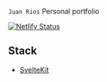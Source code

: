 `Juan Rios`
Personal portfolio

[![Netlify Status](https://api.netlify.com/api/v1/badges/bc1adead-9413-4e1b-a1f4-679fd07539b8/deploy-status)](https://app.netlify.com/sites/juanrios-2021/deploys)

## Stack

- [SvelteKit](https://kit.svelte.dev)
